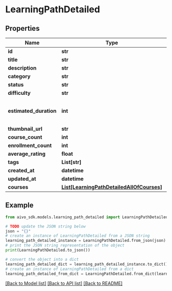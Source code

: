 # LearningPathDetailed


## Properties

Name | Type | Description | Notes
------------ | ------------- | ------------- | -------------
**id** | **str** |  | 
**title** | **str** |  | 
**description** | **str** |  | 
**category** | **str** |  | 
**status** | **str** |  | 
**difficulty** | **str** |  | [optional] 
**estimated_duration** | **int** | Total estimated duration in minutes | 
**thumbnail_url** | **str** |  | [optional] 
**course_count** | **int** |  | 
**enrollment_count** | **int** |  | [optional] 
**average_rating** | **float** |  | [optional] 
**tags** | **List[str]** |  | [optional] 
**created_at** | **datetime** |  | 
**updated_at** | **datetime** |  | 
**courses** | [**List[LearningPathDetailedAllOfCourses]**](LearningPathDetailedAllOfCourses.md) |  | [optional] 

## Example

```python
from aivo_sdk.models.learning_path_detailed import LearningPathDetailed

# TODO update the JSON string below
json = "{}"
# create an instance of LearningPathDetailed from a JSON string
learning_path_detailed_instance = LearningPathDetailed.from_json(json)
# print the JSON string representation of the object
print(LearningPathDetailed.to_json())

# convert the object into a dict
learning_path_detailed_dict = learning_path_detailed_instance.to_dict()
# create an instance of LearningPathDetailed from a dict
learning_path_detailed_from_dict = LearningPathDetailed.from_dict(learning_path_detailed_dict)
```
[[Back to Model list]](../README.md#documentation-for-models) [[Back to API list]](../README.md#documentation-for-api-endpoints) [[Back to README]](../README.md)


